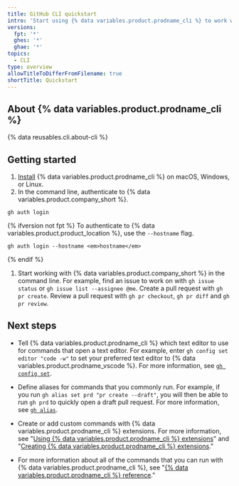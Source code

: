 ```yaml
---
title: GitHub CLI quickstart
intro: 'Start using {% data variables.product.prodname_cli %} to work with {% data variables.product.company_short %} in the command line.'
versions:
  fpt: '*'
  ghes: '*'
  ghae: '*'
topics:
  - CLI
type: overview
allowTitleToDifferFromFilename: true
shortTitle: Quickstart
---
```


## About {% data variables.product.prodname_cli %}

{% data reusables.cli.about-cli %}

## Getting started

1. [Install](https://github.com/cli/cli#installation) {% data variables.product.prodname_cli %} on macOS, Windows, or Linux.
1. In the command line, authenticate to {% data variables.product.company_short %}.

  ```shell
  gh auth login
  ```

  {% ifversion not fpt %}
  To authenticate to {% data variables.product.product_location %}, use the `--hostname` flag.

  ```shell
  gh auth login --hostname <em>hostname</em>
  ```

  {% endif %}
1. Start working with {% data variables.product.company_short %} in the command line. For example, find an issue to work on with `gh issue status` or `gh issue list --assignee @me`. Create a pull request with `gh pr create`. Review a pull request with `gh pr checkout`, `gh pr diff` and `gh pr review`.

## Next steps

- Tell {% data variables.product.prodname_cli %} which text editor to use for commands that open a text editor. For example, enter `gh config set editor "code -w"` to set your preferred text editor to {% data variables.product.prodname_vscode %}. For more information, see [`gh config set`](https://cli.github.com/manual/gh_config_set).

- Define aliases for commands that you commonly run. For example, if you run `gh alias set prd "pr create --draft"`, you will then be able to run `gh prd` to quickly open a draft pull request. For more information, see [`gh alias`](https://cli.github.com/manual/gh_alias).

- Create or add custom commands with {% data variables.product.prodname_cli %} extensions. For more information, see "[Using {% data variables.product.prodname_cli %} extensions](/github-cli/github-cli/using-github-cli-extensions)" and "[Creating {% data variables.product.prodname_cli %} extensions](/github-cli/github-cli/creating-github-cli-extensions)."

- For more information about all of the commands that you can run with {% data variables.product.prodname_cli %}, see "[{% data variables.product.prodname_cli %} reference](/github-cli/github-cli/github-cli-reference)."
